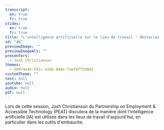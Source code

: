 ```yaml
---
transcript:
  en: true
  fr: true
slides:
  en: true
  fr: true
title: "L'intelligence artificielle sur le lieu de travail : Obstacles et avantages"
id: "46"
previewImage: ""
previewImageAlt: ""
presenters:
  - Josh Christianson
themes:
  - 50974e4b-f81c-42b6-848e-faefdff5d892
customTheme: ""
text: null
youtube: null
audio: null
pdf: null
---
```

Lors de cette session, Josh Christianson du Partnership on Employment & Accessible Technology (PEAT) discutera de la manière dont l'intelligence artificielle (IA) est utilisée dans les lieux de travail d'aujourd'hui, en particulier dans les outils d'embauche.

